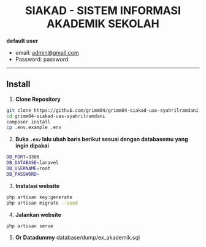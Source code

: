 <h1 align="center">SIAKAD - SISTEM INFORMASI AKADEMIK SEKOLAH</h1>
 

**default user**

- email: admin@gmail.com
- Password: password

---

## Install

1. **Clone Repository**

```bash
git clone https://github.com/grimm04/grimm04-siakad-uas-syahrilramdani.git
cd grimm04-siakad-uas-syahrilramdani
composer install
cp .env.example .env
```

2. **Buka `.env` lalu ubah baris berikut sesuai dengan databasemu yang ingin dipakai**

```bash
DB_PORT=3306
DB_DATABASE=laravel
DB_USERNAME=root
DB_PASSWORD=
```

3. **Instalasi website**

```bash
php artisan key:generate
php artisan migrate --seed
```

4. **Jalankan website**

```bash
php artisan serve
``` 

5. **Or Datadummy**
database/dump/ex_akademik.sql
